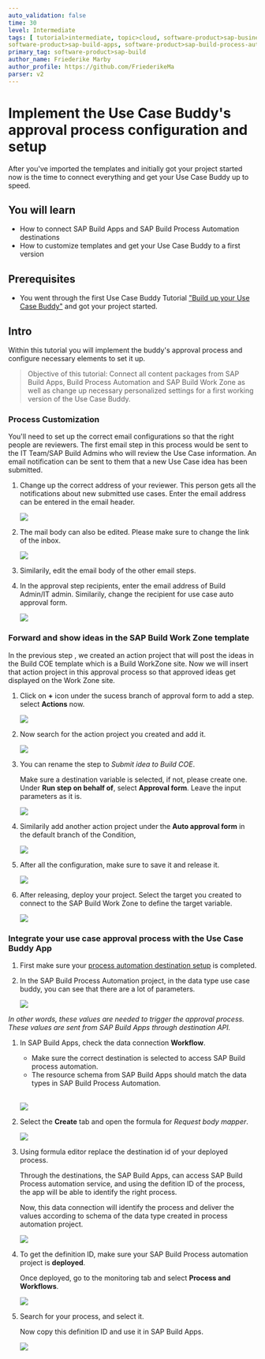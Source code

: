 ```yaml
---
auto_validation: false
time: 30
level: Intermediate
tags: [ tutorial>intermediate, topic>cloud, software-product>sap-business-technology-platform, software-product>sap-build, software-product>sap-build-work-zone--advanced-edition,
software-product>sap-build-apps, software-product>sap-build-process-automation ]
primary_tag: software-product>sap-build
author_name: Friederike Marby
author_profile: https://github.com/FriederikeMa
parser: v2
---
```


# Implement the Use Case Buddy's approval process configuration and setup
<!-- description --> After you've imported the templates and initially got your project started now is the time to connect everything and get your Use Case Buddy up to speed.

## You will learn  
  - How to connect SAP Build Apps and SAP Build Process Automation destinations
  - How to customize templates and get your Use Case Buddy to a first version

## Prerequisites  
 -  You went through the first Use Case Buddy Tutorial ["Build up your Use Case Buddy"](www.sap.com) and got your project started. 

## Intro
Within this tutorial you will implement the buddy's approval process and configure necessary elements to set it up. 
>Objective of this tutorial: Connect all content packages from SAP Build Apps, Build Process Automation and SAP Build Work Zone as well as change up necessary personalized settings for a first working version of the Use Case Buddy.


### Process Customization

You'll need to set up the correct email configurations so that the right people are reviewers. The first email step in this process would be sent to the IT Team/SAP Build Admins who will review the Use Case information. An email notification can be sent to them that a new Use Case idea has been submitted.

1. Change up the correct address of your reviewer. This person gets all the notifications about new submitted use cases. Enter the email address can be entered in the email header. 
      <!-- size:500px -->
    ![](visuals/emailaddress.png)

1. The mail body can also be edited. Please make sure to change the link of the inbox.
    
    <!-- size:500px -->
    ![](visuals/mailbody.png)

1. Similarily, edit the email body of the other email steps. 


1. In the approval step recipients, enter the email address of Build Admin/IT admin.
   Similarily, change the recipient for use case auto approval form.

    <!-- size:500px -->
    ![](visuals/Approval.png)


### Forward and show ideas in the SAP Build Work Zone template

<!-- @Kanishka: Could we also put this step later? So that people who dont want to use the Work Zone part can always skip it at the end? -->

In the previous step <place holder for previous chapter>, we created an action project that will post the ideas in the Build COE template which is a Build WorkZone site. Now we will insert that action project in this approval process so that approved ideas get displayed on the Work Zone site.

1. Click on **+** icon under the sucess branch of approval form to add a step. 
   select **Actions** now.
   <!-- size:500px -->
   ![](visuals/addaction.png)

2. Now search for the action project you created and add it. 
      <!-- size:500px -->
    ![](visuals/addaction2.png)
   
3. You can rename the step to *Submit idea to Build COE*.
    
    Make sure a destination variable is selected, if not, please create one.
    Under **Run step on behalf of**, select **Approval form**. Leave the input parameters as it is.

    <!-- size:500px -->
    ![](visuals/Actionconfig.png)

1. Similarily add another action project under the **Auto approval form** in the default branch of the Condition, 
     <!-- size:500px -->
    ![](visuals/Actionconfig2.png)


1. After all the configuration, make sure to save it and release it.

    <!-- size:500px -->
    ![](visuals/release.png)

2. After releasing, deploy your project. Select the target you created to connect to the SAP Build Work Zone to define the target variable.

    <!-- size:500px -->
    ![](visuals/Destination.png)


### Integrate your use case approval process with the Use Case Buddy App
1. First make sure your [process automation destination setup](https://developers.sap.com/tutorials/spa-create-service-instance-destination.html) is completed. <!-- @Kanishka can we remove this as a prerequisite then from the first tutorial? -->

1. In the SAP Build Process Automation project, in the data type use case buddy, you can see that there are a lot of parameters.

    <!-- size:500px -->
    ![](visuals/datatypes.png)

  *In other words, these values are needed to trigger the approval process. These values are sent from SAP Build Apps through destination API.*

1. In SAP Build Apps, check the data connection **Workflow**. 
   
   - Make sure the correct destination is selected to access SAP Build process automation.
   - The resource schema from SAP Build Apps should match the data types in SAP Build Process Automation. <br><br>

    <!-- size:500px -->
    ![](visuals/Schema.png)

1. Select the **Create** tab and open the formula for *Request body mapper*.

    <!-- size:500px -->
    ![](visuals/RBM.png)

1. Using formula editor replace the destination id of your deployed process. 

    Through the destinations, the SAP Build Apps, can access SAP Build Process automation service, and using the defition ID of the process, the app will be able to identify the right process. 
    
    Now, this data connection will identify the process and deliver the values according to schema of the data type created in process automation project.

    <!-- size:500px -->
    ![](visuals/Formula.png)


1. To get the definition ID, make sure your SAP Build Process automation project is **deployed**.
    
    Once deployed, go to the monitoring tab and select **Process and Workflows**.

    <!-- size:500px -->
    ![](visuals/processandwork.png)

2. Search for your process, and select it.

    Now copy this definition ID and use it in SAP Build Apps.
  
    <!-- size:500px -->
    ![](visuals/DefinID.png)
